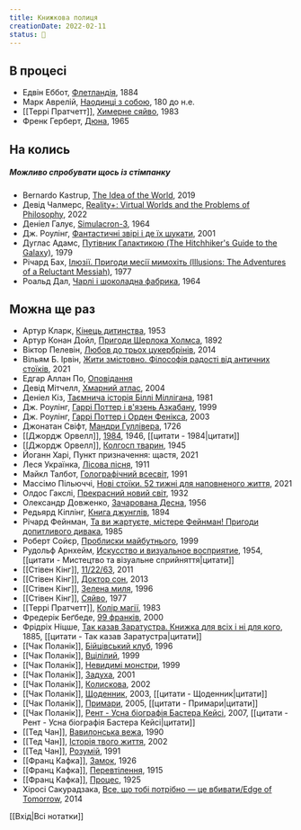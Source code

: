 ```yaml
---
title: Книжкова полиця
creationDate: 2022-02-11
status: 🌱
---
```

## В процесі
- Едвін Еббот, [Флетландія](https://uk.m.wikipedia.org/wiki/%D0%A4%D0%BB%D0%B5%D1%82%D0%BB%D0%B0%D0%BD%D0%B4%D1%96%D1%8F), 1884
- Марк Аврелій, [Наодинці з собою](https://en.m.wikipedia.org/wiki/Meditations), 180 до н.е.
- [[Террі Пратчетт]], [Химерне сяйво](https://uk.wikipedia.org/wiki/%D0%A5%D0%B8%D0%BC%D0%B5%D1%80%D0%BD%D0%B5_%D1%81%D1%8F%D0%B9%D0%B2%D0%BE), 1983
- Френк Герберт, [Дюна](https://uk.m.wikipedia.org/wiki/%D0%94%D1%8E%D0%BD%D0%B0_(%D1%80%D0%BE%D0%BC%D0%B0%D0%BD)), 1965

## На колись
##### Можливо спробувати щось із стімпанку
- Bernardo Kastrup, [The Idea of the World](https://www.amazon.com/Idea-World-Multi-Disciplinary-Argument-Reality/dp/1785357395), 2019
- Девід Чалмерс, [Reality+: Virtual Worlds and the Problems of Philosophy](https://www.amazon.com/Reality-Virtual-Worlds-Problems-Philosophy/dp/0393635805), 2022
- Деніел Галує, [Simulacron-3](https://uk.m.wikipedia.org/wiki/%D0%A1%D0%B8%D0%BC%D1%83%D0%BB%D1%8F%D0%BA%D1%80%D0%BE%D0%BD-3), 1964
- Дж. Роулінг, [Фантастичні звірі і де їх шукати](https://uk.m.wikipedia.org/wiki/%D0%A4%D0%B0%D0%BD%D1%82%D0%B0%D1%81%D1%82%D0%B8%D1%87%D0%BD%D1%96_%D0%B7%D0%B2%D1%96%D1%80%D1%96_%D1%96_%D0%B4%D0%B5_%D1%97%D1%85_%D1%88%D1%83%D0%BA%D0%B0%D1%82%D0%B8), 2001
- Дуглас Адамс, [Путівник Галактикою (The Hitchhiker's Guide to the Galaxy)](https://uk.m.wikipedia.org/wiki/%D0%9F%D1%83%D1%82%D1%96%D0%B2%D0%BD%D0%B8%D0%BA_%D0%93%D0%B0%D0%BB%D0%B0%D0%BA%D1%82%D0%B8%D0%BA%D0%BE%D1%8E), 1979
- Річард Бах, [Ілюзії. Пригоди месії мимохіть (Illusions: The Adventures of a Reluctant Messiah)](https://uk.m.wikipedia.org/wiki/%D0%86%D0%BB%D1%8E%D0%B7%D1%96%D1%97._%D0%9F%D1%80%D0%B8%D0%B3%D0%BE%D0%B4%D0%B8_%D0%BC%D0%B5%D1%81%D1%96%D1%97_%D0%BC%D0%B8%D0%BC%D0%BE%D1%85%D1%96%D1%82%D1%8C), 1977
- Роальд Дал, [Чарлі і шоколадна фабрика](https://uk.m.wikipedia.org/wiki/%D0%A7%D0%B0%D1%80%D0%BB%D1%96_%D1%96_%D1%88%D0%BE%D0%BA%D0%BE%D0%BB%D0%B0%D0%B4%D0%BD%D0%B0_%D1%84%D0%B0%D0%B1%D1%80%D0%B8%D0%BA%D0%B0), 1964

## Можна ще раз
- Артур Кларк, [Кінець дитинства](https://uk.m.wikipedia.org/wiki/%D0%9A%D1%96%D0%BD%D0%B5%D1%86%D1%8C_%D0%B4%D0%B8%D1%82%D0%B8%D0%BD%D1%81%D1%82%D0%B2%D0%B0), 1953
- Артур Конан Дойл, [Пригоди Шерлока Холмса](https://uk.m.wikipedia.org/wiki/%D0%9F%D1%80%D0%B8%D0%B3%D0%BE%D0%B4%D0%B8_%D0%A8%D0%B5%D1%80%D0%BB%D0%BE%D0%BA%D0%B0_%D0%A5%D0%BE%D0%BB%D0%BC%D1%81%D0%B0), 1892
- Віктор Пелевін, [Любов до трьох цукербрінів](https://uk.m.wikipedia.org/wiki/%D0%9B%D1%8E%D0%B1%D0%BE%D0%B2_%D0%B4%D0%BE_%D1%82%D1%80%D1%8C%D0%BE%D1%85_%D1%86%D1%83%D0%BA%D0%B5%D1%80%D0%B1%D1%80%D1%96%D0%BD%D1%96%D0%B2), 2014
- Вільям Б. Ірвін, [Жити змістовно. Філософія радості від античних стоїків](https://www.yakaboo.ua/ua/zhiti-zmistovno-filosofija-radosti-vid-antichnih-stoikiv.html), 2021
- Едгар Аллан По, [Оповідання](https://www.google.com/search?q=%D0%B5%D0%B4%D0%B3%D0%B0%D1%80%20%D0%BF%D0%BE&ie=utf-8&oe=utf-8&client=firefox-b-m#wptab=s:H4sIAAAAAAAAAONgVuLQz9U3MMopsXjEaMwt8PLHPWEprUlrTl5jVOHiCs7IL3fNK8ksqRQS42KDsnikuLjgmnh2MRmkpKYlluaUxJckJllllFvpJ-fn5KQml2Tm5-knlpZk5BcVWxUDyRKF4pL8oszU4kWs-he2XthyYfOFDRcbFC5suLAbCDdc2KtwYf-FfQoX9oGoC5suTgMqAYpe2HuxHwBKOgd_pwAAAA)
- Девід Мітчелл, [Хмарний атлас](https://uk.m.wikipedia.org/wiki/%D0%A5%D0%BC%D0%B0%D1%80%D0%BD%D0%B8%D0%B9_%D0%B0%D1%82%D0%BB%D0%B0%D1%81_(%D1%80%D0%BE%D0%BC%D0%B0%D0%BD)), 2004
- Деніел Кіз, [Таємнича історія Біллі Міллігана](https://uk.m.wikipedia.org/wiki/%D0%A2%D0%B0%D1%94%D0%BC%D0%BD%D0%B8%D1%87%D0%B0_%D1%96%D1%81%D1%82%D0%BE%D1%80%D1%96%D1%8F_%D0%91%D1%96%D0%BB%D0%BB%D1%96_%D0%9C%D1%96%D0%BB%D0%BB%D1%96%D0%B3%D0%B0%D0%BD%D0%B0), 1981
- Дж. Роулінг, [Гаррі Поттер і в'язень Азкабану](https://uk.m.wikipedia.org/wiki/%D0%93%D0%B0%D1%80%D1%80%D1%96_%D0%9F%D0%BE%D1%82%D1%82%D0%B5%D1%80_%D1%96_%D0%B2%27%D1%8F%D0%B7%D0%B5%D0%BD%D1%8C_%D0%90%D0%B7%D0%BA%D0%B0%D0%B1%D0%B0%D0%BD%D1%83), 1999
- Дж. Роулінг, [Гаррі Поттер і Орден Фенікса](https://uk.m.wikipedia.org/wiki/%D0%93%D0%B0%D1%80%D1%80%D1%96_%D0%9F%D0%BE%D1%82%D1%82%D0%B5%D1%80_%D1%96_%D0%9E%D1%80%D0%B4%D0%B5%D0%BD_%D0%A4%D0%B5%D0%BD%D1%96%D0%BA%D1%81%D0%B0), 2003
- Джонатан Свіфт, [Мандри Гуллівера](https://uk.m.wikipedia.org/wiki/%D0%9C%D0%B0%D0%BD%D0%B4%D1%80%D0%B8_%D0%93%D1%83%D0%BB%D0%BB%D1%96%D0%B2%D0%B5%D1%80%D0%B0), 1726
- [[Джордж Орвелл]], [1984](https://uk.wikipedia.org/wiki/1984_(%D1%80%D0%BE%D0%BC%D0%B0%D0%BD)), 1946, [[цитати - 1984|цитати]]
- [[Джордж Орвелл]], [Колгосп тварин](https://uk.wikipedia.org/wiki/%D0%9A%D0%BE%D0%BB%D0%B3%D0%BE%D1%81%D0%BF_%D1%82%D0%B2%D0%B0%D1%80%D0%B8%D0%BD), 1945
- Йоганн Харі, Пункт призначення: щастя, 2021
- Леся Українка, [Лісова пісня](https://uk.m.wikipedia.org/wiki/%D0%9B%D1%96%D1%81%D0%BE%D0%B2%D0%B0_%D0%BF%D1%96%D1%81%D0%BD%D1%8F), 1911
- Майкл Талбот, [Голографічний всесвіт](https://www.google.com/search?client=firefox-b-m&sxsrf=APq-WBvg9HvGbLw4G9VSCTb9aFs1PepNvw:1646635908683&q=%D0%BC%D0%B0%D0%B9%D0%BA%D0%BB+%D1%82%D0%B0%D0%BB%D0%B1%D0%BE%D1%82+the+holographic+universe&stick=H4sIAAAAAAAAAONgFuLUz9U3MDMvNsxT4tZP1zc0MiyrSCrL1ZLKTrbST8rPz9ZPLC3JyC-yArGLFfLzcioXsRpc2HNhw4WdF3Zd2K1wsQnI3H1h44V9F5sUSjJSFTLyc_LTixILMjKTFUrzMstSi4pTd7AyAgA6on48bAAAAA&sa=X&ved=2ahUKEwi79aTjtLP2AhVspYsKHV7gAD4QgOQBegQIDhAE&biw=414&bih=848&dpr=2), 1991
- Массімо Пільюччі, [Нові стоїки. 52 тижні для наповненого життя](https://www.yakaboo.ua/ua/novi-stoiki-52-uroki-dlja-napovnenogo-zhittja.html), 2021
- Олдос Гакслі, [Прекрасний новий світ](https://uk.m.wikipedia.org/wiki/%D0%9F%D1%80%D0%B5%D0%BA%D1%80%D0%B0%D1%81%D0%BD%D0%B8%D0%B9_%D0%BD%D0%BE%D0%B2%D0%B8%D0%B9_%D1%81%D0%B2%D1%96%D1%82), 1932
- Олександр Довженко, [Зачарована Десна](https://uk.m.wikipedia.org/wiki/%D0%97%D0%B0%D1%87%D0%B0%D1%80%D0%BE%D0%B2%D0%B0%D0%BD%D0%B0_%D0%94%D0%B5%D1%81%D0%BD%D0%B0), 1956
- Редьярд Кіплінг, [Книга джунглів](https://uk.m.wikipedia.org/wiki/%D0%9A%D0%BD%D0%B8%D0%B3%D0%B0_%D0%B4%D0%B6%D1%83%D0%BD%D0%B3%D0%BB%D1%96%D0%B2), 1894
- Річард Фейнман, [Та ви жартуєте, містере Фейнман! Пригоди допитливого дивака](https://uk.m.wikipedia.org/wiki/%D0%A2%D0%B0_%D0%B2%D0%B8_%D0%B6%D0%B0%D1%80%D1%82%D1%83%D1%94%D1%82%D0%B5,_%D0%BC%D1%96%D1%81%D1%82%D0%B5%D1%80%D0%B5_%D0%A4%D0%B5%D0%B9%D0%BD%D0%BC%D0%B0%D0%BD!), 1985
- Роберт Сойєр, [Проблиски майбутнього](https://en.m.wikipedia.org/wiki/Flashforward_(novel)), 1999
- Рудольф Арнхейм, [Искусство и визуальное восприятие](https://www.google.com/search?q=%D1%80%D1%83%D0%B4%D0%BE%D0%BB%D1%8C%D1%84+%D0%B0%D1%80%D0%BD%D1%85%D0%B5%D0%B9%D0%BC+%D0%B8%D1%81%D0%BA%D1%83%D1%81%D1%81%D1%82%D0%B2%D0%BE+%D0%B8+%D0%B2%D0%B8%D0%B7%D1%83%D0%B0%D0%BB%D1%8C%D0%BD%D0%BE%D0%B5+%D0%B2%D0%BE%D1%81%D0%BF%D1%80%D0%B8%D1%8F%D1%82%D0%B8%D0%B5&client=firefox-b-m&biw=414&bih=714&sxsrf=APq-WBvfQYL8mTkeyxdvopeRgOf1sQ80lg%3A1646661064070&ei=yA0mYqreA-aJrwSRpaDoBA&oq=%D1%80%D1%83%D0%B4%D0%BE%D0%BB%D1%8C%D1%84+%D0%B0%D1%80%D0%BD%D0%B3%D0%B5%D0%B9%D0%BC+%D0%B8%D1%81&gs_lcp=ChNtb2JpbGUtZ3dzLXdpei1zZXJwEAEYADIECAAQEzIECAAQEzIECAAQEzIECAAQEzIECAAQEzIICAAQFhAeEBMyBwghEAoQoAEyBwghEAoQoAE6BwgjELADECc6BAgjECc6BQghEKABOgcIIxCwAhAnOgQIHhAKSgQIQRgBUKUzWJeBAWCMuAFoCHAAeACAAf8BiAHCGJIBBjAuMjIuMpgBAKABAcgBAcABAQ&sclient=mobile-gws-wiz-serp), 1954, [[цитати - Мистецтво та візуальне сприйняття|цитати]]
- [[Стівен Кінг]], [11/22/63](https://uk.m.wikipedia.org/wiki/11/22/63), 2011
- [[Стівен Кінг]], [Доктор сон](https://uk.m.wikipedia.org/wiki/%D0%94%D0%BE%D0%BA%D1%82%D0%BE%D1%80_%D0%A1%D0%BE%D0%BD), 2013
- [[Стівен Кінг]], [Зелена миля](https://uk.m.wikipedia.org/wiki/%D0%97%D0%B5%D0%BB%D0%B5%D0%BD%D0%B0_%D0%BC%D0%B8%D0%BB%D1%8F_(%D1%80%D0%BE%D0%BC%D0%B0%D0%BD)), 1996
- [[Стівен Кінг]], [Сяйво](https://uk.m.wikipedia.org/wiki/%D0%A1%D1%8F%D0%B9%D0%B2%D0%BE_(%D1%80%D0%BE%D0%BC%D0%B0%D0%BD)), 1977
- [[Террі Пратчетт]], [Колір магії](https://uk.m.wikipedia.org/wiki/%D0%9A%D0%BE%D0%BB%D1%96%D1%80_%D0%BC%D0%B0%D0%B3%D1%96%D1%97), 1983
- Фредерік Беґбеде, [99 франків](https://uk.m.wikipedia.org/wiki/99_%D1%84%D1%80%D0%B0%D0%BD%D0%BA%D1%96%D0%B2_(%D1%80%D0%BE%D0%BC%D0%B0%D0%BD)), 2000
- Фрідріх Ніцше, [Так казав Заратустра. Книжка для всіх і ні для кого](https://uk.m.wikipedia.org/wiki/%D0%A2%D0%B0%D0%BA_%D0%BA%D0%B0%D0%B7%D0%B0%D0%B2_%D0%97%D0%B0%D1%80%D0%B0%D1%82%D1%83%D1%81%D1%82%D1%80%D0%B0), 1885, [[цитати - Так казав Заратустра|цитати]]
- [[Чак Поланік]], [Бійцівський клуб](https://uk.m.wikipedia.org/wiki/%D0%91%D1%96%D0%B9%D1%86%D1%96%D0%B2%D1%81%D1%8C%D0%BA%D0%B8%D0%B9_%D0%BA%D0%BB%D1%83%D0%B1_(%D1%80%D0%BE%D0%BC%D0%B0%D0%BD)), 1996
- [[Чак Поланік]], [Вцілілий](https://uk.wikipedia.org/wiki/%D0%92%D1%86%D1%96%D0%BB%D1%96%D0%BB%D0%B8%D0%B9_(%D1%80%D0%BE%D0%BC%D0%B0%D0%BD_%D0%A7%D0%B0%D0%BA%D0%B0_%D0%9F%D0%BE%D0%BB%D0%B0%D0%BD%D1%96%D0%BA%D0%B0)), 1999
- [[Чак Поланік]], [Невидимі монстри](https://uk.m.wikipedia.org/wiki/%D0%9D%D0%B5%D0%B2%D0%B8%D0%B4%D0%B8%D0%BC%D1%96_%D0%BC%D0%BE%D0%BD%D1%81%D1%82%D1%80%D0%B8), 1999
- [[Чак Поланік]], [Задуха](https://uk.m.wikipedia.org/wiki/%D0%97%D0%B0%D0%B4%D1%83%D1%85%D0%B0_(%D1%80%D0%BE%D0%BC%D0%B0%D0%BD)), 2001
- [[Чак Поланік]], [Колискова](https://uk.m.wikipedia.org/wiki/%D0%9A%D0%BE%D0%BB%D0%B8%D1%81%D0%BA%D0%BE%D0%B2%D0%B0_(%D1%80%D0%BE%D0%BC%D0%B0%D0%BD)), 2002
- [[Чак Поланік]], [Щоденник](https://uk.m.wikipedia.org/wiki/%D0%A9%D0%BE%D0%B4%D0%B5%D0%BD%D0%BD%D0%B8%D0%BA_(%D1%80%D0%BE%D0%BC%D0%B0%D0%BD)), 2003, [[цитати - Щоденник|цитати]]
- [[Чак Поланік]], [Примари](https://uk.m.wikipedia.org/wiki/%D0%9F%D1%80%D0%B8%D0%BC%D0%B0%D1%80%D0%B8_(%D1%80%D0%BE%D0%BC%D0%B0%D0%BD)), 2005, [[цитати - Примари|цитати]]
- [[Чак Поланік]], [Рент - Усна біографія Бастера Кейсі](https://uk.m.wikipedia.org/wiki/%D0%A0%D0%B5%D0%BD%D1%82:_%D0%A3%D1%81%D0%BD%D0%B0_%D0%B1%D1%96%D0%BE%D0%B3%D1%80%D0%B0%D1%84%D1%96%D1%8F_%D0%91%D0%B0%D1%81%D1%82%D0%B5%D1%80%D0%B0_%D0%9A%D0%B5%D0%B9%D1%81%D1%96), 2007, [[цитати - Рент - Усна біографія Бастера Кейсі|цитати]]
- [[Тед Чан]], [Вавилонська вежа](https://uk.m.wikipedia.org/wiki/%D0%92%D0%B0%D0%B2%D0%B8%D0%BB%D0%BE%D0%BD%D1%81%D1%8C%D0%BA%D0%B0_%D0%B2%D0%B5%D0%B6%D0%B0_(%D0%BF%D0%BE%D0%B2%D1%96%D1%81%D1%82%D1%8C)), 1990
- [[Тед Чан]], [Історія твого життя](https://uk.m.wikipedia.org/wiki/%D0%86%D1%81%D1%82%D0%BE%D1%80%D1%96%D1%8F_%D1%82%D0%B2%D0%BE%D0%B3%D0%BE_%D0%B6%D0%B8%D1%82%D1%82%D1%8F_(%D0%BF%D0%BE%D0%B2%D1%96%D1%81%D1%82%D1%8C)), 2002
- [[Тед Чан]], [Розумій](https://en.m.wikipedia.org/wiki/Understand_(story)), 1991
- [[Франц Кафка]], [Замок](https://uk.m.wikipedia.org/wiki/%D0%97%D0%B0%D0%BC%D0%BE%D0%BA_(%D1%80%D0%BE%D0%BC%D0%B0%D0%BD)), 1926
- [[Франц Кафка]], [Перевтілення](https://uk.m.wikipedia.org/wiki/%D0%9F%D0%B5%D1%80%D0%B5%D0%B2%D1%82%D1%96%D0%BB%D0%B5%D0%BD%D0%BD%D1%8F_(%D0%BE%D0%BF%D0%BE%D0%B2%D1%96%D0%B4%D0%B0%D0%BD%D0%BD%D1%8F)), 1915
- [[Франц Кафка]], [Процес](https://uk.m.wikipedia.org/wiki/%D0%9F%D1%80%D0%BE%D1%86%D0%B5%D1%81_(%D1%80%D0%BE%D0%BC%D0%B0%D0%BD)), 1925
- Хіросі Сакурадзака, [Все, що тобі потрібно — це вбивати/Edge of Tomorrow](https://uk.m.wikipedia.org/wiki/All_You_Need_Is_Kill), 2014

[[Вхід|Всі нотатки]]
